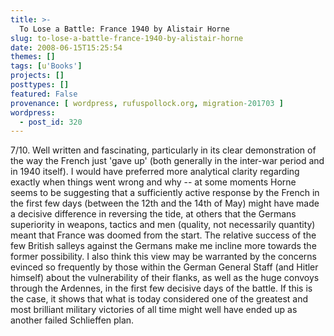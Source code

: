 ```yaml
---
title: >-
  To Lose a Battle: France 1940 by Alistair Horne
slug: to-lose-a-battle-france-1940-by-alistair-horne
date: 2008-06-15T15:25:54
themes: []
tags: [u'Books']
projects: []
posttypes: []
featured: False
provenance: [ wordpress, rufuspollock.org, migration-201703 ]
wordpress:
  - post_id: 320
---
```


7/10. Well written and fascinating, particularly in its clear demonstration of the way the French just 'gave up' (both generally in the inter-war period and in 1940 itself). I would have preferred more analytical clarity regarding exactly when things went wrong and why -- at some moments Horne seems to be suggesting that a sufficiently active response by the French in the first few days (between the 12th and the 14th of May) might have made a decisive difference in reversing the tide, at others that the Germans superiority in weapons, tactics and men (quality, not necessarily quantity) meant that France was doomed from the start. The relative success of the few British salleys against the Germans make me incline more towards the former possibility. I also think this view may be warranted by the concerns evinced so frequently by those within the German General Staff (and Hitler himself) about the vulnerability of their flanks, as well as the huge convoys through the Ardennes, in the first few decisive days of the battle. If this is the case, it shows that what is today considered one of the greatest and most brilliant military victories of all time might well have ended up as another failed Schlieffen plan.

